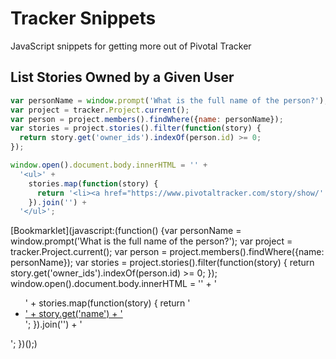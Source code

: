 # Tracker Snippets
JavaScript snippets for getting more out of Pivotal Tracker

## List Stories Owned by a Given User
```js
var personName = window.prompt('What is the full name of the person?');
var project = tracker.Project.current();
var person = project.members().findWhere({name: personName});
var stories = project.stories().filter(function(story) {
  return story.get('owner_ids').indexOf(person.id) >= 0;
});

window.open().document.body.innerHTML = '' +
  '<ul>' +
    stories.map(function(story) {
      return '<li><a href="https://www.pivotaltracker.com/story/show/' + story.id + '">' + story.get('name') + '</a></li>';
    }).join('') +
  '</ul>';
```

[Bookmarklet](javascript:(function(\) {var personName = window.prompt('What is the full name of the person?'\); var project = tracker.Project.current(\); var person = project.members(\).findWhere({name: personName}\); var stories = project.stories(\).filter(function(story\) { return story.get('owner_ids'\).indexOf(person.id\) >= 0; }\); window.open(\).document.body.innerHTML = '' + '<ul>' + stories.map(function(story\) { return '<li><a href="https://www.pivotaltracker.com/story/show/' + story.id + '">' + story.get('name'\) + '</a></li>'; }\).join(''\) + '</ul>'; }\)();)
